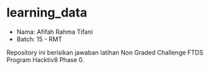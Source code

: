 # learning_data

- Nama: Afifah Rahma Tifani
- Batch: 15 - RMT

Repository ini berisikan jawaban latihan Non Graded Challenge FTDS Program Hacktiv8 Phase 0.
